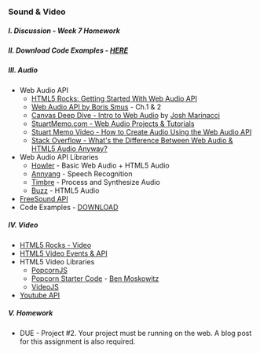 ### Sound & Video

##### I. Discussion - Week 7 Homework

##### II. Download Code Examples - [HERE](https://dl.dropboxusercontent.com/u/9648298/Mashups_Class7.zip)

##### III. Audio
* Web Audio API
	* [HTML5 Rocks: Getting Started With Web Audio API](http://www.html5rocks.com/en/tutorials/webaudio/intro/)
	* [Web Audio API by Boris Smus](http://chimera.labs.oreilly.com/books/1234000001552/index.html) - Ch.1 & 2
	* [Canvas Deep Dive - Intro to Web Audio](http://joshondesign.com/p/books/canvasdeepdive/chapter12.html#overview) by [Josh Marinacci](https://twitter.com/joshmarinacci)
	* [StuartMemo.com - Web Audio Projects & Tutorials](http://stuartmemo.com/)
	* [Stuart Memo Video - How to Create Audio Using the Web Audio API](http://www.youtube.com/watch?v=oHBx_kMmsRE)
	* [Stack Overflow - What's the Difference Between Web Audio & HTML5 Audio Anyway?](http://stackoverflow.com/questions/13121250/whats-the-difference-between-web-audio-and-html5-audio-anyway)
* Web Audio API Libraries
	* [Howler](http://goldfirestudios.com/blog/104/howler.js-Modern-Web-Audio-Javascript-Library) - Basic Web Audio + HTML5 Audio
	* [Annyang](https://www.talater.com/annyang/) - Speech Recognition
	* [Timbre](http://mohayonao.github.io/timbre.js/) - Process and Synthesize Audio
	* [Buzz](http://buzz.jaysalvat.com/documentation/buzz/) - HTML5 Audio
* [FreeSound API](https://www.freesound.org/help/developers/)
* Code Examples - [DOWNLOAD](https://dl.dropboxusercontent.com/u/9648298/Basic_Audio.zip)

##### IV. Video
* [HTML5 Rocks - Video](http://www.html5rocks.com/en/tutorials/video/basics/)
* [HTML5 Video Events & API](http://www.w3.org/2010/05/video/mediaevents.html)
* HTML5 Video Libraries
	* [PopcornJS](http://popcornjs.org/)
	* [Popcorn Starter Code](https://github.com/benrito/popcorn-starter) - [Ben Moskowitz](https://twitter.com/benrito)
	* [VideoJS](http://www.videojs.com/)
* [Youtube API](https://developers.google.com/youtube/v3/)

##### V. Homework
* DUE - Project #2. Your project must be running on the web. A blog post for this assignment is also required.